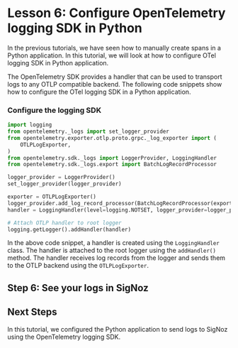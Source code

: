 # Lesson 6: Configure OpenTelemetry logging SDK in Python

In the previous tutorials, we have seen how to manually create spans in a Python application. In this tutorial, we will look at how to configure OTel logging SDK in Python application.

The OpenTelemetry SDK provides a handler that can be used to transport logs to any OTLP compatible backend. The following code snippets show how to configure the OTel logging SDK in a Python application.

### Configure the logging SDK

```python
import logging
from opentelemetry._logs import set_logger_provider
from opentelemetry.exporter.otlp.proto.grpc._log_exporter import (
    OTLPLogExporter,
)
from opentelemetry.sdk._logs import LoggerProvider, LoggingHandler
from opentelemetry.sdk._logs.export import BatchLogRecordProcessor

logger_provider = LoggerProvider()
set_logger_provider(logger_provider)

exporter = OTLPLogExporter()
logger_provider.add_log_record_processor(BatchLogRecordProcessor(exporter))
handler = LoggingHandler(level=logging.NOTSET, logger_provider=logger_provider)

# Attach OTLP handler to root logger
logging.getLogger().addHandler(handler)
```

In the above code snippet, a handler is created using the `LoggingHandler` class. The handler is attached to the root logger using the `addHandler()` method. The handler receives log records from the logger and sends them to the OTLP backend using the `OTLPLogExporter`.

## Step 6: See your logs in SigNoz

<screenshots showing exact logs that was created with manual instrumentation>

## Next Steps

In this tutorial, we configured the Python application to send logs to SigNoz using the OpenTelemetry logging SDK.